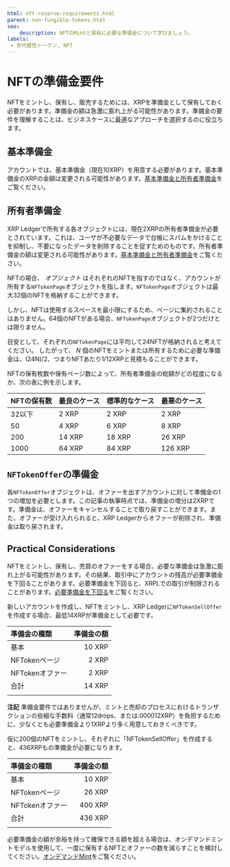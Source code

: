 ```yaml
---
html: nft-reserve-requirements.html
parent: non-fungible-tokens.html
seo:
    description: NFTのMintと保有に必要な準備金について学びましょう。
labels:
 - 非代替性トークン, NFT
---
```

# NFTの準備金要件

NFTをミントし、保有し、販売するためには、XRPを準備金として保有しておく必要があります。準備金の額は急激に膨れ上がる可能性があります。準備金の要件を理解することは、ビジネスケースに最適なアプローチを選択するのに役立ちます。

## 基本準備金

アカウントでは、基本準備金（現在10XRP）を用意する必要があります。基本準備金のXRPの金額は変更される可能性があります。[基本準備金と所有者準備金](../../accounts/reserves.md#基本準備金と所有者準備金)をご覧ください。

## 所有者準備金

XRP Ledgerで所有する各オブジェクトには、現在2XRPの所有者準備金が必要とされています。これは、ユーザが不必要なデータで台帳にスパムをかけることを抑制し、不要になったデータを削除することを促すためのものです。所有者準備金の額は変更される可能性があります。[基本準備金と所有者準備金](../../accounts/reserves.md#基本準備金と所有者準備金)をご覧ください。

NFTの場合、 _オブジェクト_ はそれぞれのNFTを指すのではなく、アカウントが所有する`NFTokenPage`オブジェクトを指します。`NFTokenPage`オブジェクトは最大32個のNFTを格納することができます。

しかし、NFTは使用するスペースを最小限にするため、ページに集約されることはありません。64個のNFTがある場合、`NFTokenPage`オブジェクトが2つだけとは限りません。

目安として、それぞれの`NFTokenPage`には平均して24NFTが格納されると考えてください。
したがって、 _N_ 個のNFTをミントまたは所有するために必要な準備金は、(24N)/2、つまりNFTあたり1/12XRPと見積もることができます。

NFTの保有枚数や保有ページ数によって、所有者準備金の総額がどの程度になるか、次の表に例を示します。

| NFTの保有数  | 最良のケース    | 標準的なケース | 最悪のケース |
|:------------|:----------|:-------------|:-----------|
| 32以下         | 2 XRP       | 2 XRP          | 2 XRP      |
| 50            | 4 XRP        | 6 XRP           | 8 XRP      |
| 200            | 14 XRP      | 18 XRP         | 26 XRP     |
| 1000          | 64 XRP      | 84 XRP         | 126 XRP    |

## `NFTokenOffer`の準備金

各`NFTokenOffer`オブジェクトは、オファーを出すアカウントに対して準備金の1つの増加を必要とします。この記事の執筆時点では、準備金の増分は2XRPです。準備金は、オファーをキャンセルすることで取り戻すことができます。また、オファーが受け入れられると、XRP Ledgerからオファーが削除され、準備金は取り戻されます。

## Practical Considerations

NFTをミントし、保有し、売買のオファーをする場合、必要な準備金は急激に膨れ上がる可能性があります。その結果、取引中にアカウントの残高が必要準備金を下回ることがあります。必要準備金を下回ると、XRPLでの取引が制限されることがあります。[必要準備金を下回る](../../accounts/reserves.md#必要準備金を下回る)をご覧ください。

新しいアカウントを作成し、NFTをミントし、XRP Ledgerに`NFTokenSellOffer`を作成する場合、最低14XRPが準備金として必要です。

| 準備金の種類          | 準備金の額 |
|:--------------------|--------:|
| 基本                 | 10 XRP  |
| NFTokenページ        | 2 XRP   |
| NFTokenオファー       | 2 XRP   |
| 合計                 | 14 XRP  |
|                     |         |

**注記** 準備金要件ではありませんが、ミントと売却のプロセスにおけるトランザクションの些細な手数料（通常12drops、または.000012XRP）を負担するために、少なくとも必要準備金より1XRPより多く用意しておきくべきです。

仮に200個のNFTをミントし、それぞれに「NFTokenSellOffer」を作成すると、436XRPもの準備金が必要になります。

| 準備金の種類          | 準備金の額 |
|:--------------------|--------:|
| 基本                 | 10 XRP  |
| NFTokenページ        | 26 XRP  |
| NFTokenオファー      | 400 XRP |
| 合計                 | 436 XRP |
|                     |         |

必要準備金の額が余裕を持って確保できる額を超える場合は、オンデマンドミントモデルを使用して、一度に保有するNFTとオファーの数を減らすことを検討してください。[オンデマンドMint](batch-minting.md#オンデマンドmint-遅延minting)をご覧ください。
